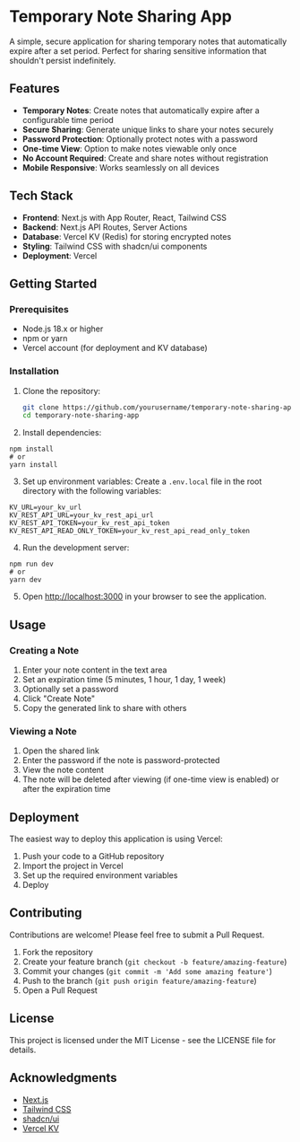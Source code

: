 # Temporary Note Sharing App

A simple, secure application for sharing temporary notes that automatically expire after a set period. Perfect for sharing sensitive information that shouldn't persist indefinitely.

## Features

- **Temporary Notes**: Create notes that automatically expire after a configurable time period
- **Secure Sharing**: Generate unique links to share your notes securely
- **Password Protection**: Optionally protect notes with a password
- **One-time View**: Option to make notes viewable only once
- **No Account Required**: Create and share notes without registration
- **Mobile Responsive**: Works seamlessly on all devices

## Tech Stack

- **Frontend**: Next.js with App Router, React, Tailwind CSS
- **Backend**: Next.js API Routes, Server Actions
- **Database**: Vercel KV (Redis) for storing encrypted notes
- **Styling**: Tailwind CSS with shadcn/ui components
- **Deployment**: Vercel

## Getting Started

### Prerequisites

- Node.js 18.x or higher
- npm or yarn
- Vercel account (for deployment and KV database)

### Installation

1. Clone the repository:
   ```bash
   git clone https://github.com/yourusername/temporary-note-sharing-app.git
   cd temporary-note-sharing-app

2. Install dependencies:

```shellscript
npm install
# or
yarn install
```


3. Set up environment variables:
Create a `.env.local` file in the root directory with the following variables:

```plaintext
KV_URL=your_kv_url
KV_REST_API_URL=your_kv_rest_api_url
KV_REST_API_TOKEN=your_kv_rest_api_token
KV_REST_API_READ_ONLY_TOKEN=your_kv_rest_api_read_only_token
```


4. Run the development server:

```shellscript
npm run dev
# or
yarn dev
```


5. Open [http://localhost:3000](http://localhost:3000) in your browser to see the application.


## Usage

### Creating a Note

1. Enter your note content in the text area
2. Set an expiration time (5 minutes, 1 hour, 1 day, 1 week)
3. Optionally set a password
4. Click "Create Note"
5. Copy the generated link to share with others


### Viewing a Note

1. Open the shared link
2. Enter the password if the note is password-protected
3. View the note content
4. The note will be deleted after viewing (if one-time view is enabled) or after the expiration time


## Deployment

The easiest way to deploy this application is using Vercel:

1. Push your code to a GitHub repository
2. Import the project in Vercel
3. Set up the required environment variables
4. Deploy


## Contributing

Contributions are welcome! Please feel free to submit a Pull Request.

1. Fork the repository
2. Create your feature branch (`git checkout -b feature/amazing-feature`)
3. Commit your changes (`git commit -m 'Add some amazing feature'`)
4. Push to the branch (`git push origin feature/amazing-feature`)
5. Open a Pull Request


## License

This project is licensed under the MIT License - see the LICENSE file for details.

## Acknowledgments

- [Next.js](https://nextjs.org/)
- [Tailwind CSS](https://tailwindcss.com/)
- [shadcn/ui](https://ui.shadcn.com/)
- [Vercel KV](https://vercel.com/docs/storage/vercel-kv)
